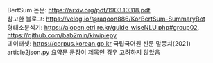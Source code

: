 BertSum 논문: https://arxiv.org/pdf/1903.10318.pdf  
참고한 블로그: https://velog.io/@raqoon886/KorBertSum-SummaryBot    
형태소분석기: https://aiopen.etri.re.kr/guide_wiseNLU.php#group02, https://github.com/bab2min/kiwipiepy      
데이터셋: https://corpus.korean.go.kr 국립국어원 신문 말뭉치(2021)  
article2json.py 요약문 문장이 제목인 경우 고려하지 않았음    
  
